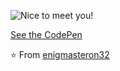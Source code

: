 ![Nice to meet you!](https://user-images.githubusercontent.com/2587348/87046519-9b047700-c1f9-11ea-9476-5195bfb7f68c.gif)

[See the CodePen](https://codepen.io/phacks/pen/BaoEvoM)

⭐️ From [enigmasteron32](https://github.com/[enigmasteron32])
